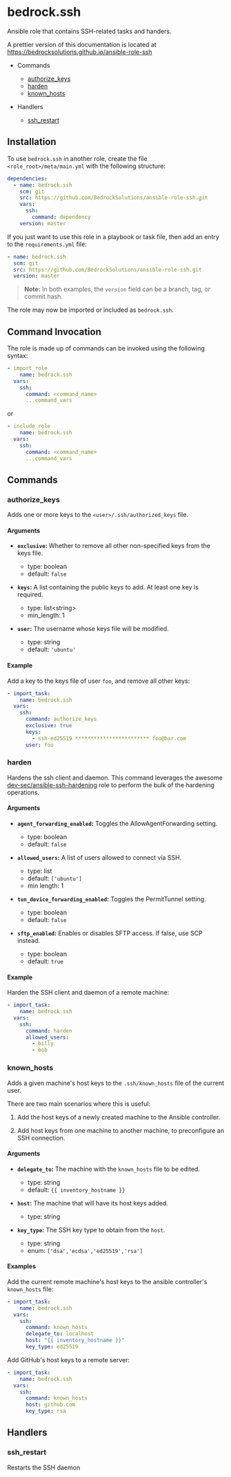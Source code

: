 # bedrock.ssh

Ansible role that contains SSH-related tasks and handers.

A prettier version of this documentation is located at 
https://bedrocksolutions.github.io/ansible-role-ssh
 
* Commands
  * [authorize_keys](#authorize_keys)
  * [harden](#harden)
  * [known_hosts](#known_hosts)
  
* Handlers
  * [ssh_restart](#ssh_restart)

## Installation

To use `bedrock.ssh` in another role, create the file 
`<role_root>/meta/main.yml` with the following structure:

```yaml
dependencies:
  - name: bedrock.ssh
    scm: git
    src: https://github.com/BedrockSolutions/ansible-role-ssh.git
    vars:
      ssh:
        command: dependency
    version: master
```

If you just want to use this role in a playbook or task file, then
add an entry to the `requirements.yml` file:

```yaml
- name: bedrock.ssh
  scm: git
  src: https://github.com/BedrockSolutions/ansible-role-ssh.git
  version: master
```
>__Note:__ In both examples, the `version` field can be a branch, tag, or commit hash.

The role may now be imported or included as `bedrock.ssh`.

## Command Invocation

The role is made up of commands can be invoked using the following 
syntax:

```yaml
- import_role
    name: bedrock.ssh
  vars:
    ssh:
      command: <command_name>
      ...command_vars
```

or

```yaml
- include_role
    name: bedrock.ssh
  vars:
    ssh:
      command: <command_name>
      ...command_vars
```

## Commands

### __authorize_keys__

Adds one or more keys to the `<user>/.ssh/authorized_keys` file.

#### Arguments

* __`exclusive`:__ Whether to remove all other non-specified keys from the
keys file.

    * type: boolean
    * default: `false`

* __`keys`:__ A list containing the public keys to add. At least one key
is required.

    * type: list\<string\>
    * min_length: 1

* __`user`:__ The username whose keys file will be modified.

    * type: string
    * default: `'ubuntu'`

#### Example

Add a key to the keys file of user `foo`, and remove all other keys: 

```yaml
- import_task:
    name: bedrock.ssh
  vars:
    ssh:
      command: authorize_keys
      exclusive: true
      keys:
        - ssh-ed25519 ************************ foo@bar.com
      user: foo
```

### __harden__

Hardens the ssh client and daemon. This command leverages the awesome
[dev-sec/ansible-ssh-hardening](https://github.com/dev-sec/ansible-ssh-hardening)
role to perform the bulk of the hardening operations.

#### Arguments

* __`agent_forwarding_enabled`:__ Toggles the AllowAgentForwarding setting.

    * type: boolean
    * default: `false`

* __`allowed_users`:__ A list of users allowed to connect via SSH.

    * type: list
    * default: `['ubuntu']`
    * min length: 1

* __`tun_device_forwarding_enabled`:__ Toggles the PermitTunnel setting.

    * type: boolean
    * default: `false`

* __`sftp_enabled`:__ Enables or disables SFTP access. If false, use SCP
instead.

    * type: boolean
    * default: `true`

#### Example

Harden the SSH client and daemon of a remote machine:

```yaml
- import_task:
    name: bedrock.ssh
  vars:
    ssh:
      command: harden
      allowed_users:
        - billy
        - bob
```

### __known_hosts__

Adds a given machine's host keys to the `.ssh/known_hosts` file of the
current user.

There are two main scenarios where this is useful:

1) Add the host keys of a newly created machine to the Ansible controller.

2) Add host keys from one machine to another machine, to preconfigure an
SSH connection.

#### Arguments

* __`delegate_to`:__ The machine with the `known_hosts` file to be edited.

    * type: string
    * default: `{{ inventory_hostname }}`
    
* __`host`:__ The machine that will have its host keys added.

    * type: string

* __`key_type`:__ The SSH key type to obtain from the `host`.

    * type: string
    * enum: `['dsa','ecdsa','ed25519','rsa']`

#### Examples

Add the current remote machine's host keys to the ansible controller's
`known_hosts` file:

```yaml
- import_task:
    name: bedrock.ssh
  vars:
    ssh:
      command: known_hosts
      delegate_to: localhost
      host: "{{ inventory_hostname }}"
      key_type: ed25519
```

Add GitHub's host keys to a remote server:

```yaml
- import_task:
    name: bedrock.ssh
  vars:
    ssh:
      command: known_hosts
      host: github.com
      key_type: rsa
```

## Handlers

### __ssh_restart__

Restarts the SSH daemon
